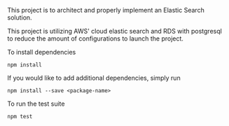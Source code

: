 This project is to architect and properly implement an Elastic Search solution.

This project is utilizing AWS' cloud elastic search and RDS with postgresql to reduce the amount of configurations to launch the project.

To install dependencies

    npm install

If you would like to add additional dependencies, simply run

    npm install --save <package-name>

To run the test suite

    npm test
